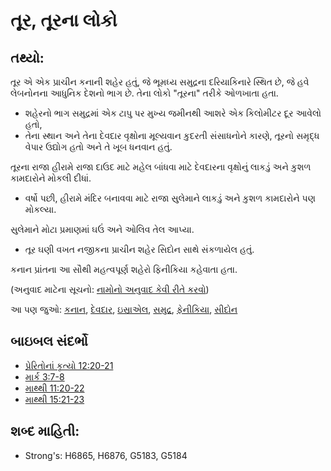 # તૂર, તૂરના લોકો 

## તથ્યો: 

તૂર એ એક પ્રાચીન કનાની શહેર હતું, જે ભૂમધ્ય સમુદ્રના દરિયાકિનારે સ્થિત છે, જે હવે લેબનોનના આધુનિક દેશનો ભાગ છે.
તેના લોકો "તૂરના" તરીકે ઓળખાતા હતા.

* શહેરનો ભાગ સમુદ્રમાં એક ટાપુ પર મુખ્ય જમીનથી આશરે એક કિલોમીટર દૂર આવેલો હતો,
* તેના સ્થાન અને તેના દેવદાર વૃક્ષોના મૂલ્યવાન કુદરતી સંસાધનોને કારણે,  તૂરનો સમૃદ્ધ વેપાર ઉદ્યોગ હતો અને તે ખૂબ ધનવાન હતું.

તૂરના રાજા હીરામે રાજા દાઉદ માટે મહેલ બાંધવા માટે દેવદારના વૃક્ષોનું લાકડું અને કુશળ કામદારોને  મોકલી દીધાં.

* વર્ષો પછી, હીરામે મંદિર બનાવવા માટે રાજા સુલેમાને લાકડું અને કુશળ કામદારોને પણ મોકલ્યા.

સુલેમાને મોટા પ્રમાણમાં ઘઉં અને ઓલિવ તેલ આપ્યા.

* તૂર ઘણી વખત નજીકના પ્રાચીન શહેર સિદોન સાથે સંકળાયેલ હતું.

કનાન પ્રાંતના આ સૌથી મહત્વપૂર્ણ શહેરો ફિનીકિયા કહેવાતા હતા.

(અનુવાદ માટેના સૂચનો: [નામોનો અનુવાદ કેવી રીતે કરવો](rc://gu/ta/man/translate/translate-names))

આ પણ જુઓ: [કનાન](../names/canaan.md), [દેવદાર](../other/cedar.md), [ઇસ્રાએલ](../kt/israel.md), [સમુદ્ર](../names/mediterranean.md), [ફેનીકિયા](../names/phonecia.md), [સીદોન](../names/sidon.md)

## બાઇબલ સંદર્ભો

* [પ્રેરિતોનાં કૃત્યો 12:20-21](rc://gu/tn/help/act/12/20)
* [માર્ક 3:7-8](rc://gu/tn/help/mrk/03/07)
* [માથ્થી 11:20-22](rc://gu/tn/help/mat/11/20)
* [માથ્થી 15:21-23](rc://gu/tn/help/mat/15/21)

## શબ્દ માહિતી: 

* Strong's: H6865, H6876, G5183, G5184
